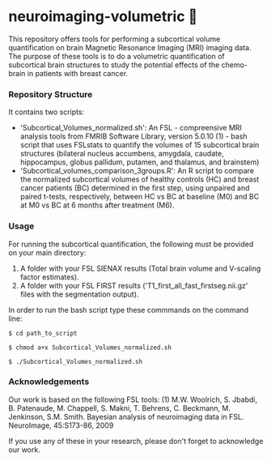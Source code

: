 # neuroimaging-volumetric 🧠
This repository offers tools for performing a subcortical volume quantification on brain Magnetic Resonance Imaging (MRI) imaging data. The purpose of these tools is to do a volumetric quantification of subcortical brain structures to study the potential effects of the chemo-brain in patients with breast cancer.

### Repository Structure
It contains two scripts:
- 'Subcortical_Volumes_normalized.sh': An FSL - compreensive MRI analysis tools from FMRIB Software Library, version 5.0.10 (1) - bash script that uses FSLstats to quantify the volumes of 15 subcortical brain structures (bilateral nucleus accumbens, amygdala, caudate, hippocampus, globus pallidum, putamen, and thalamus, and brainstem)
- 'Subcortical_volumes_comparison_3groups.R': An R script to compare the normalized subcortical volumes of healthy controls (HC) and breast cancer patients (BC) determined in the first step, using unpaired and paired t-tests, respectively, between HC vs BC at baseline (M0) and BC at M0 vs BC at 6 months after treatment (M6).

### Usage
For running the subcortical quantification, the following must be provided on your main directory:
1. A folder with your FSL SIENAX results (Total brain volume and V-scaling factor estimates).
2. A folder with your FSL FIRST results ('T1_first_all_fast_firstseg.nii.gz' files with the segmentation output).

In order to run the bash script type these commmands on the command line:
```
$ cd path_to_script

$ chmod a+x Subcortical_Volumes_normalized.sh

$ ./Subcortical_Volumes_normalized.sh
```

### Acknowledgements
Our work is based on the following FSL tools:
(1) M.W. Woolrich, S. Jbabdi, B. Patenaude, M. Chappell, S. Makni, T. Behrens, C. Beckmann, M. Jenkinson, S.M. Smith. Bayesian analysis of neuroimaging data in FSL. NeuroImage, 45:S173-86, 2009

If you use any of these in your research, please don't forget to acknowledge our work.



